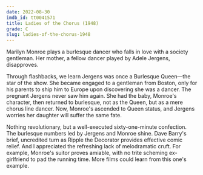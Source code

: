 ```yaml
---
date: 2022-08-30
imdb_id: tt0041571
title: Ladies of the Chorus (1948)
grade: C
slug: ladies-of-the-chorus-1948
---
```


Marilyn Monroe plays a burlesque dancer who falls in love with a society gentleman. Her mother, a fellow dancer played by Adele Jergens, disapproves.

<!-- end -->

Through flashbacks, we learn Jergens was once a Burlesque Queen—the star of the show. She became engaged to a gentleman from Boston, only for his parents to ship him to Europe upon discovering she was a dancer. The pregnant Jergens never saw him again. She had the baby, Monroe's character, then returned to burlesque, not as the Queen, but as a mere chorus line dancer. Now, Monroe's ascended to Queen status, and Jergens worries her daughter will suffer the same fate.

Nothing revolutionary, but a well-executed sixty-one-minute confection. The burlesque numbers led by Jergens and Monroe shine. Dave Barry's brief, uncredited turn as Ripple the Decorator provides effective comic relief. And I appreciated the refreshing lack of melodramatic cruft. For example, Monroe's suitor proves amiable, with no trite scheming ex-girlfriend to pad the running time. More films could learn from this one's example.